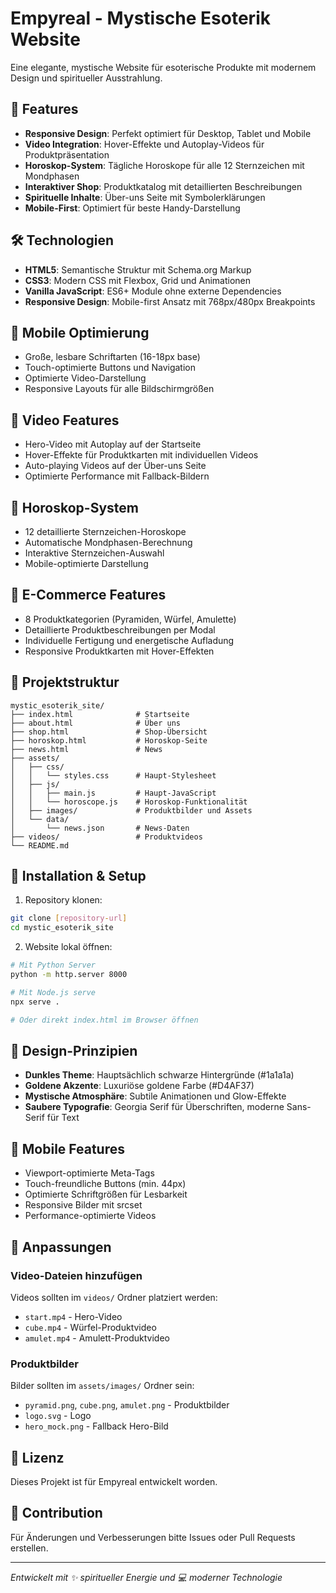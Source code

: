 # Empyreal - Mystische Esoterik Website

Eine elegante, mystische Website für esoterische Produkte mit modernem Design und spiritueller Ausstrahlung.

## 🔮 Features

- **Responsive Design**: Perfekt optimiert für Desktop, Tablet und Mobile
- **Video Integration**: Hover-Effekte und Autoplay-Videos für Produktpräsentation
- **Horoskop-System**: Tägliche Horoskope für alle 12 Sternzeichen mit Mondphasen
- **Interaktiver Shop**: Produktkatalog mit detaillierten Beschreibungen
- **Spirituelle Inhalte**: Über-uns Seite mit Symbolerklärungen
- **Mobile-First**: Optimiert für beste Handy-Darstellung

## 🛠 Technologien

- **HTML5**: Semantische Struktur mit Schema.org Markup
- **CSS3**: Modern CSS mit Flexbox, Grid und Animationen
- **Vanilla JavaScript**: ES6+ Module ohne externe Dependencies
- **Responsive Design**: Mobile-first Ansatz mit 768px/480px Breakpoints

## 📱 Mobile Optimierung

- Große, lesbare Schriftarten (16-18px base)
- Touch-optimierte Buttons und Navigation
- Optimierte Video-Darstellung
- Responsive Layouts für alle Bildschirmgrößen

## 🎥 Video Features

- Hero-Video mit Autoplay auf der Startseite
- Hover-Effekte für Produktkarten mit individuellen Videos
- Auto-playing Videos auf der Über-uns Seite
- Optimierte Performance mit Fallback-Bildern

## 🌟 Horoskop-System

- 12 detaillierte Sternzeichen-Horoskope
- Automatische Mondphasen-Berechnung
- Interaktive Sternzeichen-Auswahl
- Mobile-optimierte Darstellung

## 🛒 E-Commerce Features

- 8 Produktkategorien (Pyramiden, Würfel, Amulette)
- Detaillierte Produktbeschreibungen per Modal
- Individuelle Fertigung und energetische Aufladung
- Responsive Produktkarten mit Hover-Effekten

## 📁 Projektstruktur

```
mystic_esoterik_site/
├── index.html              # Startseite
├── about.html              # Über uns
├── shop.html               # Shop-Übersicht
├── horoskop.html           # Horoskop-Seite
├── news.html               # News
├── assets/
│   ├── css/
│   │   └── styles.css      # Haupt-Stylesheet
│   ├── js/
│   │   ├── main.js         # Haupt-JavaScript
│   │   └── horoscope.js    # Horoskop-Funktionalität
│   ├── images/             # Produktbilder und Assets
│   └── data/
│       └── news.json       # News-Daten
├── videos/                 # Produktvideos
└── README.md
```

## 🚀 Installation & Setup

1. Repository klonen:
```bash
git clone [repository-url]
cd mystic_esoterik_site
```

2. Website lokal öffnen:
```bash
# Mit Python Server
python -m http.server 8000

# Mit Node.js serve
npx serve .

# Oder direkt index.html im Browser öffnen
```

## 🎨 Design-Prinzipien

- **Dunkles Theme**: Hauptsächlich schwarze Hintergründe (#1a1a1a)
- **Goldene Akzente**: Luxuriöse goldene Farbe (#D4AF37)
- **Mystische Atmosphäre**: Subtile Animationen und Glow-Effekte
- **Saubere Typografie**: Georgia Serif für Überschriften, moderne Sans-Serif für Text

## 📱 Mobile Features

- Viewport-optimierte Meta-Tags
- Touch-freundliche Buttons (min. 44px)
- Optimierte Schriftgrößen für Lesbarkeit
- Responsive Bilder mit srcset
- Performance-optimierte Videos

## 🔧 Anpassungen

### Video-Dateien hinzufügen
Videos sollten im `videos/` Ordner platziert werden:
- `start.mp4` - Hero-Video
- `cube.mp4` - Würfel-Produktvideo  
- `amulet.mp4` - Amulett-Produktvideo

### Produktbilder
Bilder sollten im `assets/images/` Ordner sein:
- `pyramid.png`, `cube.png`, `amulet.png` - Produktbilder
- `logo.svg` - Logo
- `hero_mock.png` - Fallback Hero-Bild

## 📄 Lizenz

Dieses Projekt ist für Empyreal entwickelt worden.

## 🤝 Contribution

Für Änderungen und Verbesserungen bitte Issues oder Pull Requests erstellen.

---

*Entwickelt mit ✨ spiritueller Energie und 💻 moderner Technologie*
